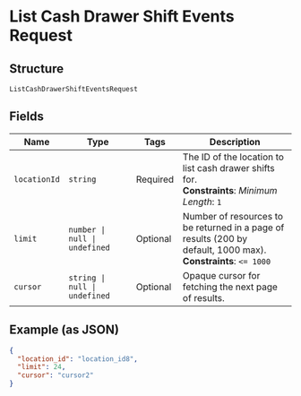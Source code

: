<!-- Optimized: 2025-10-06 -->
<!-- RPM: 1.6.2.1.1.6.2.1_list-cash-drawer-shift-events-request_20251006 -->
<!-- Session: E2E RPM DNA Application -->
<!-- AOM: RND (Reggie & Dro) -->
<!-- COI: TECHNOLOGY -->
<!-- RPM: HIGH -->
<!-- ACTION: BUILD -->


# List Cash Drawer Shift Events Request

## Structure

`ListCashDrawerShiftEventsRequest`

## Fields

| Name | Type | Tags | Description |
|  --- | --- | --- | --- |
| `locationId` | `string` | Required | The ID of the location to list cash drawer shifts for.<br>**Constraints**: *Minimum Length*: `1` |
| `limit` | `number \| null \| undefined` | Optional | Number of resources to be returned in a page of results (200 by<br>default, 1000 max).<br>**Constraints**: `<= 1000` |
| `cursor` | `string \| null \| undefined` | Optional | Opaque cursor for fetching the next page of results. |

## Example (as JSON)

```json
{
  "location_id": "location_id8",
  "limit": 24,
  "cursor": "cursor2"
}
```
